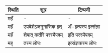 | स्थिति | सूत्र | टिप्पणी |
| ----- | ------- | ------ |
| महँ | - | - |
| महँ | उपदेशेऽजनुनासिक इत् | अँ-इत्यस्य इत्संज्ञा |
| महँ | शेषात् कर्तरि परस्मैपदम् | इति परस्मैपदम् |
| मह् | तस्य लोपः | इत्संज्ञकस्य लोपः |
